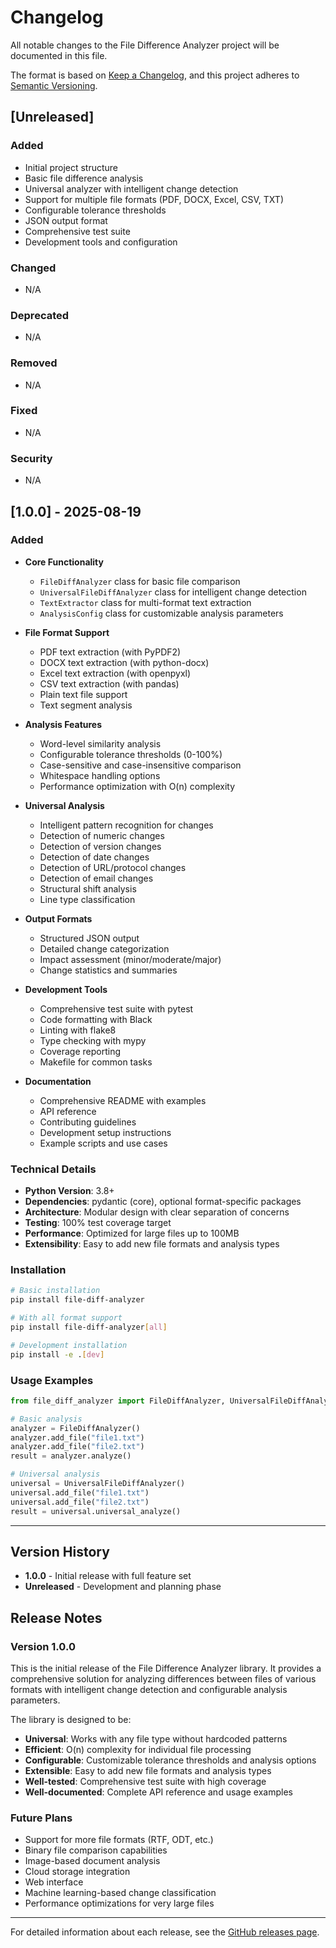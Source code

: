 # Changelog

All notable changes to the File Difference Analyzer project will be documented in this file.

The format is based on [Keep a Changelog](https://keepachangelog.com/en/1.0.0/),
and this project adheres to [Semantic Versioning](https://semver.org/spec/v2.0.0.html).

## [Unreleased]

### Added
- Initial project structure
- Basic file difference analysis
- Universal analyzer with intelligent change detection
- Support for multiple file formats (PDF, DOCX, Excel, CSV, TXT)
- Configurable tolerance thresholds
- JSON output format
- Comprehensive test suite
- Development tools and configuration

### Changed
- N/A

### Deprecated
- N/A

### Removed
- N/A

### Fixed
- N/A

### Security
- N/A

## [1.0.0] - 2025-08-19

### Added
- **Core Functionality**
  - `FileDiffAnalyzer` class for basic file comparison
  - `UniversalFileDiffAnalyzer` class for intelligent change detection
  - `TextExtractor` class for multi-format text extraction
  - `AnalysisConfig` class for customizable analysis parameters
  
- **File Format Support**
  - PDF text extraction (with PyPDF2)
  - DOCX text extraction (with python-docx)
  - Excel text extraction (with openpyxl)
  - CSV text extraction (with pandas)
  - Plain text file support
  - Text segment analysis
  
- **Analysis Features**
  - Word-level similarity analysis
  - Configurable tolerance thresholds (0-100%)
  - Case-sensitive and case-insensitive comparison
  - Whitespace handling options
  - Performance optimization with O(n) complexity
  
- **Universal Analysis**
  - Intelligent pattern recognition for changes
  - Detection of numeric changes
  - Detection of version changes
  - Detection of date changes
  - Detection of URL/protocol changes
  - Detection of email changes
  - Structural shift analysis
  - Line type classification
  
- **Output Formats**
  - Structured JSON output
  - Detailed change categorization
  - Impact assessment (minor/moderate/major)
  - Change statistics and summaries
  
- **Development Tools**
  - Comprehensive test suite with pytest
  - Code formatting with Black
  - Linting with flake8
  - Type checking with mypy
  - Coverage reporting
  - Makefile for common tasks
  
- **Documentation**
  - Comprehensive README with examples
  - API reference
  - Contributing guidelines
  - Development setup instructions
  - Example scripts and use cases

### Technical Details
- **Python Version**: 3.8+
- **Dependencies**: pydantic (core), optional format-specific packages
- **Architecture**: Modular design with clear separation of concerns
- **Testing**: 100% test coverage target
- **Performance**: Optimized for large files up to 100MB
- **Extensibility**: Easy to add new file formats and analysis types

### Installation
```bash
# Basic installation
pip install file-diff-analyzer

# With all format support
pip install file-diff-analyzer[all]

# Development installation
pip install -e .[dev]
```

### Usage Examples
```python
from file_diff_analyzer import FileDiffAnalyzer, UniversalFileDiffAnalyzer

# Basic analysis
analyzer = FileDiffAnalyzer()
analyzer.add_file("file1.txt")
analyzer.add_file("file2.txt")
result = analyzer.analyze()

# Universal analysis
universal = UniversalFileDiffAnalyzer()
universal.add_file("file1.txt")
universal.add_file("file2.txt")
result = universal.universal_analyze()
```

---

## Version History

- **1.0.0** - Initial release with full feature set
- **Unreleased** - Development and planning phase

## Release Notes

### Version 1.0.0
This is the initial release of the File Difference Analyzer library. It provides a comprehensive solution for analyzing differences between files of various formats with intelligent change detection and configurable analysis parameters.

The library is designed to be:
- **Universal**: Works with any file type without hardcoded patterns
- **Efficient**: O(n) complexity for individual file processing
- **Configurable**: Customizable tolerance thresholds and analysis options
- **Extensible**: Easy to add new file formats and analysis types
- **Well-tested**: Comprehensive test suite with high coverage
- **Well-documented**: Complete API reference and usage examples

### Future Plans
- Support for more file formats (RTF, ODT, etc.)
- Binary file comparison capabilities
- Image-based document analysis
- Cloud storage integration
- Web interface
- Machine learning-based change classification
- Performance optimizations for very large files

---

For detailed information about each release, see the [GitHub releases page](https://github.com/docus-ai/file-diff-analyzer/releases).
